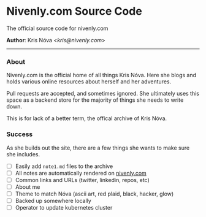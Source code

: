 # Nivenly.com Source Code


The official source code for nivenly.com

**Author**: Kris Nóva <_kris@nivenly.com_>

---

### About

Nivenly.com is the official home of all things Kris Nóva. Here she blogs and holds various online resources about herself and her adventures.

Pull requests are accepted, and sometimes ignored. She ultimately uses this space as a backend store for the majority of things she needs to write down.

This is for lack of a better term, the offical archive of Kris Nóva.

### Success

As she builds out the site, there are a few things she wants to make sure she includes.

 - [ ] Easily add `note1.md` files to the archive
 - [ ] All notes are automatically rendered on [nivenly.com](https://nivenly.com)
 - [ ] Common links and URLs (twitter, linkedin, repos, etc)
 - [ ] About me 
 - [ ] Theme to match Nóva (ascii art, red plaid, black, hacker, glow)
 - [ ] Backed up somewhere locally
 - [ ] Operator to update kubernetes cluster